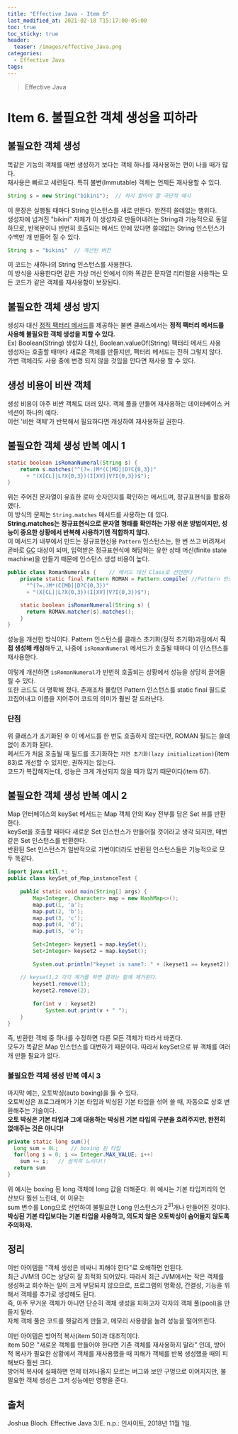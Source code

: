 ```yaml
---
title: "Effective Java - Item 6"
last_modified_at: 2021-02-18 T15:17:00-05:00
toc: true
toc_sticky: true
header:
  teaser: /images/effective_Java.png
categories: 
  - Effective Java
tags:
---
```


> Effective Java

Item 6. 불필요한 객체 생성을 피하라
=============
## 불필요한 객체 생성
똑같은 기능의 객체를 매번 생성하기 보다는 객체 하나를 재사용하는 편이 나을 때가 많다.  
재사용은 빠르고 세련된다. 특히 불변(Immutable) 객체는 언제든 재사용할 수 있다.  

```java
String s = new String("bikini");  // 하지 말아야 할 극단적 예시
```
이 문장은 실행될 때마다 String 인스턴스를 새로 만든다. 완전히 쓸데없는 행위다.  
생성자에 넘겨진 "bikini" 자체가 이 생성자로 만들어내려는 String과 기능적으로 동일하므로, 반복문이나 빈번히 호출되는 메서드 안에 있다면 쓸데없는 String 인스턴스가 수백만 개 만들어 질 수 있다.  

```java
String s = "bikini"  // 개선된 버전
```
이 코드는 새하나의 String 인스턴스를 사용한다.  
이 방식을 사용한다면 같은 가상 머신 안에서 이와 똑같은 문자열 리터럴을 사용하는 모든 코드가 같은 객체를 재사용함이 보장된다.  

## 불필요한 객체 생성 방지
생성자 대신 [정적 팩터리 메서드](https://taxol1203.github.io/effective%20java/EJ-Item1/)를 제공하는 불변 클래스에서는 **정적 팩터리 메서드를 사용해 불필요한 객체 생성을 피할 수 있다.**   
Ex) Boolean(String) 생성자 대신, Boolean.valueOf(String) 팩터리 메서드 사용  
생성자는 호출할 때마다 새로운 객체를 만들지만, 팩터리 메서드는 전혀 그렇지 않다.  
가변 객체라도 사용 중에 변경 되지 않을 것임을 안다면 재사용 할 수 있다.  

## 생성 비용이 비싼 객체
생성 비용이 아주 비싼 객체도 더러 있다. 객체 풀을 만들어 재사용하는 데이터베이스 커넥션이 하나의 예다.  
이런 '비싼 객체'가 반복해서 필요하다면 캐싱하여 재사용하길 권한다.  

## 불필요한 객체 생성 반복 예시 1
```java
static boolean isRomanNumeral(String s) {
    return s.matches("^(?=.)M*(C[MD]|D?C{0,3})"
      + "(X[CL]|L?X{0,3})(I[XV]|V?I{0,3})$");
}
```
위는 주어진 문자열이 유효한 로마 숫자인지를 확인하는 메서드며, 정규표현식을 활용하였다.  
이 방식의 문제는 `String.matches` 메서드를 사용하는 데 있다.  
**String.matches는 정규표현식으로 문자열 형태를 확인하는 가장 쉬운 방법이지만, 성능이 중요한 상황에서 반복해 사용하기엔 적합하지 않다.**  
이 메서드가 내부에서 만드는 정규표현신용 `Pattern` 인스턴스는, 한 번 쓰고 버려져서 곧바로 [GC](https://www.crocus.co.kr/1512) 대상이 되며, 입력받은 정규표현식에 해당하는 유한 상태 머신(finite state machine)을 만들기 때문에 인스턴스 생성 비용이 높다.  

```java
public class RomanNumerals {    // 메서드 대신 Class로 선언한다
    private static final Pattern ROMAN = Pattern.compile( //Pattern 인스턴스를 끄집어 낸다
      "^(?=.)M*(C[MD]|D?C{0,3})" 
      + "(X[CL]|L?X{0,3})(I[XV]|V?I{0,3})$");

    static boolean isRomanNumeral(String s) {
      return ROMAN.matcher(s).matches();
    }
}
```
성능을 개선한 방식이다. Pattern 인스턴스를 클래스 초기화(정적 초기화)과정에서 **직접 생성해 캐싱**해두고, 나중에 `isRomanNumeral` 메서드가 호출될 때마다 이 인스턴스를 재사용한다.  

이렇게 개선하면 `isRomanNumeral`가 빈번히 호출되는 상황에서 성능을 상당히 끌어올릴 수 있다.  
또한 코드도 더 명확해 졌다. 존재조차 몰랐던 Pattern 인스턴스를 static final 필드로 끄집어내고 이름을 지어주어 코드의 의미가 훨씬 잘 드러난다.  

### 단점
위 클래스가 초기화된 후 이 메서드를 한 번도 호출하지 않는다면, ROMAN 필드는 쓸데없이 초기화 된다.  
메서드가 처음 호출될 때 필드를 초기화하는 `지연 초기화(lazy initialization)`(item 83)로 개선할 수 있지만, 권하지는 않는다.  
코드가 복잡해지는데, 성능은 크게 개선되지 않을 때가 많기 때문이다(item 67).

## 불필요한 객체 생성 반복 예시 2
Map 인터페이스의 keySet 메서드는 Map 객체 안의 Key 전부를 담은 Set 뷰를 반환한다.  
keySet을 호출할 때마다 새로운 Set 인스턴스가 만들어질 것이라고 생각 되지만, 매번 같은 Set 인스턴스를 반환한다.  
반환된 Set 인스턴스가 일반적으로 가변이더라도 반환된 인스턴스들은 기능적으로 모두 똑같다.  
```java
import java.util.*;
public class keySet_of_Map_instanceTest {
	
	public static void main(String[] args) {
		Map<Integer, Character> map = new HashMap<>();
		map.put(1, 'a');
		map.put(2, 'b');
		map.put(3, 'c');
		map.put(4, 'd');
		map.put(5, 'e');
		
		Set<Integer> keyset1 = map.keySet();
		Set<Integer> keyset2 = map.keySet();
		
		System.out.println("keyset is same?: " + (keyset1 == keyset2));
		
    // keyset1,2 각각 제거를 하면 결과는 함께 제거된다.
		keyset1.remove(1);    
		keyset2.remove(2);    
		
		for(int v : keyset2)
			System.out.print(v + " ");
	}
}
```
즉, 반환한 객체 중 하나를 수정하면 다른 모든 객체가 따라서 바뀐다.  
모두가 똑같은 Map 인스턴스를 대변하기 때문이다. 따라서 keySet으로 뷰 객체를 여러개 만들 필요가 없다.  

### 불필요한 객체 생성 반복 예시 3
마지막 예는, 오토박싱(auto boxing)을 들 수 있다.  
오토박싱은 프로그래머가 기본 타입과 박싱된 기본 타입을 섞어 쓸 때, 자동으로 상호 변환해주는 기술이다.  
**오토 박싱은 기본 타입과 그에 대응하는 박싱된 기본 타입의 구분을 흐려주지만, 완전히 없애주는 것은 아니다!**  
```java
private static long sum(){
  Long sum = 0L;    // boxing 된 타입
  for(long i = 0; i <= Integer.MAX_VALUE; i++)
    sum += i;   // 끔직히 느리다!!
  return sum
}
```
위 예시는 boxing 된 long 객체에 long 값을 더해준다. 위 예시는 기본 타입끼리의 연산보다 훨씬 느린데, 이 이유는  
sum 변수를 Long으로 선언하여 불필요한 Long 인스턴스가 2<sup>31</sup>개나 만들어진 것이다.  
**박싱된 기본 타입보다는 기본 타입을 사용하고, 의도치 않은 오토박싱이 숨어들지 않도록 주의하자.**  

## 정리
이번 아이템을 "객체 생성은 비싸니 피해야 한다"로 오해하면 안된다.  
최근 JVM의 GC는 상당히 잘 최적화 되어있다. 따라서 최근 JVM에서는 작은 객체를 생성하고 회수하는 일이 크게 부담되지 않으므로, 프로그램의 명확성, 간결성, 기능을 위해서 객체를 추가로 생성해도 된다.  
즉, 아주 무거운 객체가 아니면 단순히 객체 생성을 피하고자 각자의 객체 풀(pool)을 만들지 말라.  
자체 객체 풀은 코드를 헷갈리게 만들고, 메모리 사용량을 늘려 성능을 떨어뜨린다.  

이번 아이템은 방어적 복사(item 50)과 대조적이다.  
item 50은 "새로운 객체를 만들어야 한다면 기존 객체를 재사용하지 말라" 인데, 방어적 복사가 필요한 상황에서 객체를 재사용했을 때 피해가 객체를 반복 생성했을 때의 피해보다 훨씬 크다.  
방어적 복사에 실패하면 언제 터져나올지 모르는 버그와 보안 구멍으로 이어지지만, 불필요한 객체 생성은 그저 성능에만 영향을 준다.  

## 출처
Joshua Bloch. Effective Java 3/E. n.p.: 인사이트, 2018년 11월 1일.  